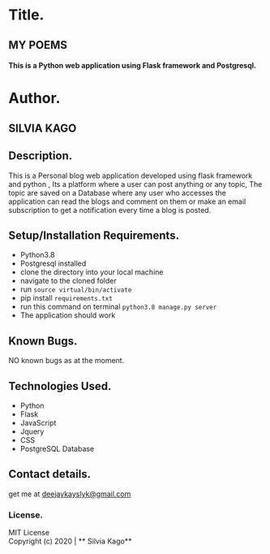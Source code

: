 # Title.
## MY POEMS

#### This is a Python web application using Flask framework and Postgresql.

# Author.
## SILVIA KAGO

## Description.

This is a Personal blog web application developed using flask framework and python , Its a platform where a user can post anything or any topic, The topic are saved on a Database where any user who accesses the application can read the blogs and comment on them or make an email subscription to get a notification every time a blog is posted.

## Setup/Installation Requirements.

* Python3.8
* Postgresql installed
* clone the directory into your local machine
* navigate to the cloned folder 
* run `source virtual/bin/activate`
* pip install `requirements.txt`
* run this command on terminal `python3.8 manage.py server`
* The application should work

## Known Bugs.

NO known bugs as at the moment.

## Technologies Used.

* Python
* Flask
* JavaScript
* Jquery
* CSS
* PostgreSQL Database

## Contact details.

get me at deejaykayslyk@gmail.com

### License.

MIT License <br>
Copyright (c) 2020 | ** Silvia Kago**

